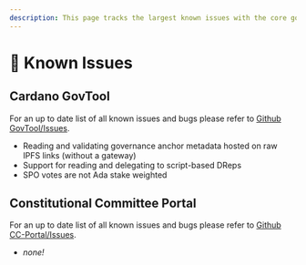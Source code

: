 ```yaml
---
description: This page tracks the largest known issues with the core governance tools
---
```


# 🚨 Known Issues

## Cardano GovTool

For an up to date list of all known issues and bugs please refer to [Github GovTool/Issues](https://github.com/IntersectMBO/govtool/issues).

* Reading and validating governance anchor metadata hosted on raw IPFS links (without a gateway)
* Support for reading and delegating to script-based DReps
* SPO votes are not Ada stake weighted

## Constitutional Committee Portal

For an up to date list of all known issues and bugs please refer to [Github CC-Portal/Issues](https://github.com/IntersectMBO/cc-portal/issues).

* _none!_
